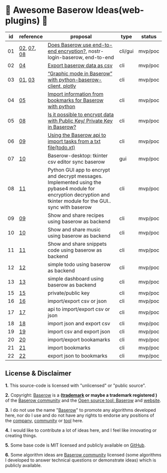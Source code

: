# 🏅 Awesome Baserow Ideas(web-plugins) 🏅

| id          | reference                               | proposal                                        | type               |  status |
| ----------- | --------------------------------------- | ----------------------------------------------- |--------------------|---------|
| 01 | [02](sample/02/main.py), [07](sample/07/main.py), [08](sample/08/main.py) | [Does Baserow use end-to-end encryption?](https://community.baserow.io/t/does-baserow-use-end-to-end-encryption/573), nostr-login-baserow, end-to-end   | cli/gui | mvp/poc | 
| 02 | [04](sample/04/main.py) |  [Export baserow data as csv](https://community.baserow.io/t/export-baserow-data-as-csv/3277) | cli | mvp/poc | 
| 03 | [01](sample/01/main.py), [03](sample/03/main.py) | [“Graphic mode in Baserow” with python-baserow-client, plotly](https://community.baserow.io/t/graphic-mode-in-baserow-with-python-baserow-client-plotly/3265) | cli | mvp/poc | 
| 04 | [05](sample/05/main.py) | [Import information from bookmarks for Baserow with python](https://community.baserow.io/t/import-information-from-bookmarks-for-baserow-with-python/3275/1) | cli | mvp/poc | 
| 05 | [08](sample/08/main.py) |  [Is it possible to encrypt data with Public Key/ Private Key in Baserow?](https://community.baserow.io/t/is-it-possible-to-encrypt-data-with-public-key-private-key-in-baserow/402)  | cli | mvp/poc | 
| 06 | [09](sample/01/main.py) | [Using the Baserow api to import tasks from a txt file(todo.xt)](https://community.baserow.io/t/using-the-baserow-api-to-import-tasks-from-a-txt-file-todo-xt/3276)  | cli | mvp/poc | 
| 07 | [10](sample/01/main.py) | Baserow-desktop: tkinter csv editor sync baserow  | gui | mvp/poc | 
| 08 | [11](sample/01/main.py) | Python GUI app to encrypt and decrypt messages. Implemented using the pybase4 module for encryption decryption and tkinter module for the GUI.. sync with baserow | cli | mvp/poc | 
| 09 | [09](sample/09/main.py) | Show and share recipes using baserow as backend  | cli | mvp/poc | 
| 10 | [10](sample/10/main.py) | Show and share music using baserow as backend  | cli | mvp/poc | 
| 11 | [11](sample/11/main.py) | Show and share snippets code using baserow as backend  | cli | mvp/poc | 
| 12 | [12](sample/12/main.py) | simple todo using baserow as backend  | cli | mvp/poc | 
| 13 | [13](sample/13/main.py) | simple dashboard using baserow as backend   | cli | mvp/poc | 
| 15 | [15](sample/15/main.py) | private/public key  | cli | mvp/poc | 
| 16 | [16](sample/16/main.py) | import/export csv or json  | cli | mvp/poc | 
| 17 | [17](sample/17/main.py) | api to import/export csv or json  | cli | mvp/poc | 
| 18 | [18](sample/18/main.py) | import json and export csv  | cli | mvp/poc | 
| 19 | [19](sample/19/main.py) | import csv and export json  | cli | mvp/poc | 
| 20 | [20](sample/20/main.py) | import/export bookamarks  | cli | mvp/poc | 
| 21 | [21](sample/21/main.py) | import bookmarks  | cli | mvp/poc |
| 22 | [22](sample/22/main.py) | export json to bookmarks  | cli | mvp/poc | 

## License & Disclaimer
**1.** This source-code is licensed with "unlicensed" or "public source".

**2.** Copyright: [Baserow](https://baserow.io/) is a **([trademark](https://baserow.io/) or maybe a trademark registered )** of the [Baserow community](https://community.baserow.io/) and the [Open source tool: Baserow](https://baserow.io/) and [website](https://baserow.io/). 

**3.** I do not use the name "[Baserow](https://baserow.io/)" to promote any algorithms developed here, nor do I use and do not have any rights to endorse any positions of the [company](https://baserow.io/), [community](https://community.baserow.io/) or [tool](https://github.com/bram2w/baserow) here.

**4.** I would like to contribute a lot of ideas here, and I feel like innovating or creating things.

**5.** Some base code is MIT licensed and publicly available on [GitHub](https://github.com/solarsbeans/awesome-baserow-ideas/).

**6.** Some algorithm ideas are [Baserow community](https://community.baserow.io/) licensed (some algorithms I developed to answer technical questions or demonstrate ideas) which is publicly available.
